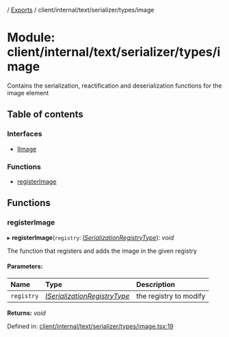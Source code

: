[](../README.md) / [Exports](../modules.md) / client/internal/text/serializer/types/image

# Module: client/internal/text/serializer/types/image

Contains the serialization, reactification and deserialization functions
for the image element

## Table of contents

### Interfaces

- [IImage](../interfaces/client_internal_text_serializer_types_image.iimage.md)

### Functions

- [registerImage](client_internal_text_serializer_types_image.md#registerimage)

## Functions

### registerImage

▸ **registerImage**(`registry`: [*ISerializationRegistryType*](../interfaces/client_internal_text_serializer.iserializationregistrytype.md)): *void*

The function that registers and adds the image in the given
registry

#### Parameters:

Name | Type | Description |
:------ | :------ | :------ |
`registry` | [*ISerializationRegistryType*](../interfaces/client_internal_text_serializer.iserializationregistrytype.md) | the registry to modify    |

**Returns:** *void*

Defined in: [client/internal/text/serializer/types/image.tsx:19](https://github.com/onzag/itemize/blob/28218320/client/internal/text/serializer/types/image.tsx#L19)
